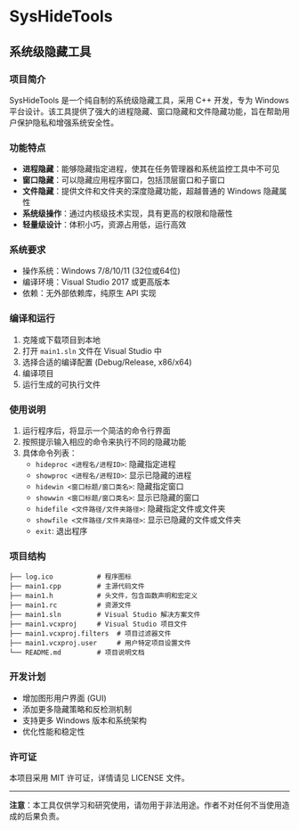# SysHideTools
## 系统级隐藏工具

### 项目简介
SysHideTools 是一个纯自制的系统级隐藏工具，采用 C++ 开发，专为 Windows 平台设计。该工具提供了强大的进程隐藏、窗口隐藏和文件隐藏功能，旨在帮助用户保护隐私和增强系统安全性。

### 功能特点
- **进程隐藏**：能够隐藏指定进程，使其在任务管理器和系统监控工具中不可见
- **窗口隐藏**：可以隐藏应用程序窗口，包括顶层窗口和子窗口
- **文件隐藏**：提供文件和文件夹的深度隐藏功能，超越普通的 Windows 隐藏属性
- **系统级操作**：通过内核级技术实现，具有更高的权限和隐蔽性
- **轻量级设计**：体积小巧，资源占用低，运行高效

### 系统要求
- 操作系统：Windows 7/8/10/11 (32位或64位)
- 编译环境：Visual Studio 2017 或更高版本
- 依赖：无外部依赖库，纯原生 API 实现

### 编译和运行
1. 克隆或下载项目到本地
2. 打开 `main1.sln` 文件在 Visual Studio 中
3. 选择合适的编译配置 (Debug/Release, x86/x64)
4. 编译项目
5. 运行生成的可执行文件

### 使用说明
1. 运行程序后，将显示一个简洁的命令行界面
2. 按照提示输入相应的命令来执行不同的隐藏功能
3. 具体命令列表：
   - `hideproc <进程名/进程ID>`: 隐藏指定进程
   - `showproc <进程名/进程ID>`: 显示已隐藏的进程
   - `hidewin <窗口标题/窗口类名>`: 隐藏指定窗口
   - `showwin <窗口标题/窗口类名>`: 显示已隐藏的窗口
   - `hidefile <文件路径/文件夹路径>`: 隐藏指定文件或文件夹
   - `showfile <文件路径/文件夹路径>`: 显示已隐藏的文件或文件夹
   - `exit`: 退出程序

### 项目结构
```
├── log.ico           # 程序图标
├── main1.cpp         # 主源代码文件
├── main1.h           # 头文件，包含函数声明和宏定义
├── main1.rc          # 资源文件
├── main1.sln         # Visual Studio 解决方案文件
├── main1.vcxproj     # Visual Studio 项目文件
├── main1.vcxproj.filters  # 项目过滤器文件
├── main1.vcxproj.user     # 用户特定项目设置文件
└── README.md         # 项目说明文档
```

### 开发计划
- 增加图形用户界面 (GUI)
- 添加更多隐藏策略和反检测机制
- 支持更多 Windows 版本和系统架构
- 优化性能和稳定性

### 许可证
本项目采用 MIT 许可证，详情请见 LICENSE 文件。

---
**注意**：本工具仅供学习和研究使用，请勿用于非法用途。作者不对任何不当使用造成的后果负责。